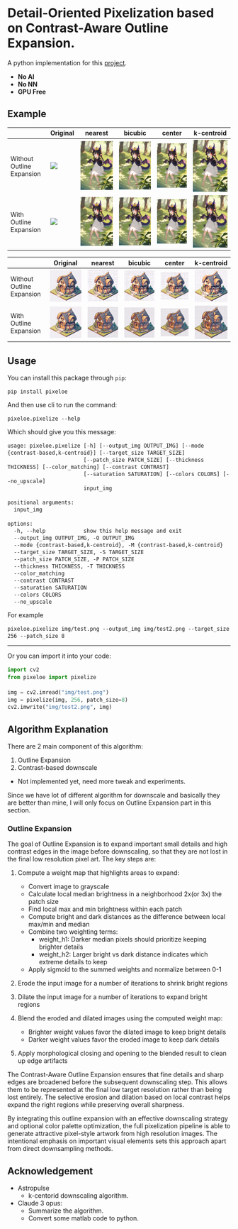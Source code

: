# Detail-Oriented Pixelization based on Contrast-Aware Outline Expansion.

A python implementation for this [project](https://github.com/KohakuBlueleaf/PixelOE-matlab).

- **No AI**
- **No NN**
- **GPU Free**

## Example

|| Original | nearest | bicubic | center | k-centroid |
|-| ------------------ | ------------------- | ------------------- | ------------------- | ------------------- |
| Without Outline Expansion| <img src="img/dragon-girl.png" width="350" /> |<img src="demo/dragon-girl-t0-nearest.png" width="350" />|<img src="demo/dragon-girl-t0-bicubic.png" width="350" />|<img src="demo/dragon-girl-t0-center.png" width="350" />|<img src="demo/dragon-girl-t0-k-centroid.png" width="350" />|
| With Outline Expansion| <img src="img/dragon-girl.png" width="350" /> |<img src="demo/dragon-girl-t1-nearest.png" width="350" />|<img src="demo/dragon-girl-t1-bicubic.png" width="350" />|<img src="demo/dragon-girl-t1-center.png" width="350" />|<img src="demo/dragon-girl-t1-k-centroid.png" width="350" />|

|| Original | nearest | bicubic | center | k-centroid |
|-| ------------------ | ------------------- | ------------------- | ------------------- | ------------------- |
| Without Outline Expansion| <img src="img/house.png" width="350" /> |<img src="demo/house-t0-nearest.png" width="350" />|<img src="demo/house-t0-bicubic.png" width="350" />|<img src="demo/house-t0-center.png" width="350" />|<img src="demo/house-t0-k-centroid.png" width="350" />|
| With Outline Expansion| <img src="img/house.png" width="350" /> |<img src="demo/house-t2-nearest.png" width="350" />|<img src="demo/house-t2-bicubic.png" width="350" />|<img src="demo/house-t2-center.png" width="350" />|<img src="demo/house-t2-k-centroid.png" width="350" />|

## Usage

You can install this package through `pip`:

```
pip install pixeloe
```

And then use cli to run the command:
```
pixeloe.pixelize --help
```

Which should give you this message:
```
usage: pixeloe.pixelize [-h] [--output_img OUTPUT_IMG] [--mode {contrast-based,k-centroid}] [--target_size TARGET_SIZE]
                        [--patch_size PATCH_SIZE] [--thickness THICKNESS] [--color_matching] [--contrast CONTRAST]
                        [--saturation SATURATION] [--colors COLORS] [--no_upscale]
                        input_img

positional arguments:
  input_img

options:
  -h, --help            show this help message and exit
  --output_img OUTPUT_IMG, -O OUTPUT_IMG
  --mode {contrast-based,k-centroid}, -M {contrast-based,k-centroid}
  --target_size TARGET_SIZE, -S TARGET_SIZE
  --patch_size PATCH_SIZE, -P PATCH_SIZE
  --thickness THICKNESS, -T THICKNESS
  --color_matching
  --contrast CONTRAST
  --saturation SATURATION
  --colors COLORS
  --no_upscale
```

For example
```
pixeloe.pixelize img/test.png --output_img img/test2.png --target_size 256 --patch_size 8
```

---

Or you can import it into your code:

```python
import cv2
from pixeloe import pixelize

img = cv2.imread("img/test.png")
img = pixelize(img, 256, patch_size=8)
cv2.imwrite("img/test2.png", img)
```

## Algorithm Explanation
There are 2 main component of this algorithm:
1. Outline Expansion
2. Contrast-based downscale
  * Not implemented yet, need more tweak and experiments.

Since we have lot of different algorithm for downscale and basically they are better than mine, I will only focus on Outline Expansion part in this section.

### Outline Expansion

The goal of Outline Expansion is to expand important small details and high contrast edges in the image before downscaling, so that they are not lost in the final low resolution pixel art. The key steps are:

1. Compute a weight map that highlights areas to expand:
   - Convert image to grayscale
   - Calculate local median brightness in a neighborhood 2x(or 3x) the patch size
   - Find local max and min brightness within each patch 
   - Compute bright and dark distances as the difference between local max/min and median
   - Combine two weighting terms:
     - weight_h1: Darker median pixels should prioritize keeping brighter details
     - weight_h2: Larger bright vs dark distance indicates which extreme details to keep
   - Apply sigmoid to the summed weights and normalize between 0-1

2. Erode the input image for a number of iterations to shrink bright regions

3. Dilate the input image for a number of iterations to expand bright regions

4. Blend the eroded and dilated images using the computed weight map:
   - Brighter weight values favor the dilated image to keep bright details
   - Darker weight values favor the eroded image to keep dark details

5. Apply morphological closing and opening to the blended result to clean up edge artifacts

The Contrast-Aware Outline Expansion ensures that fine details and sharp edges are broadened before the subsequent downscaling step. This allows them to be represented at the final low target resolution rather than being lost entirely. The selective erosion and dilation based on local contrast helps expand the right regions while preserving overall sharpness.

By integrating this outline expansion with an effective downscaling strategy and optional color palette optimization, the full pixelization pipeline is able to generate attractive pixel-style artwork from high resolution images. The intentional emphasis on important visual elements sets this approach apart from direct downsampling methods.

## Acknowledgement
* Astropulse
  * k-centorid downscaling algorithm.
* Claude 3 opus: 
  * Summarize the algorithm.
  * Convert some matlab code to python.

